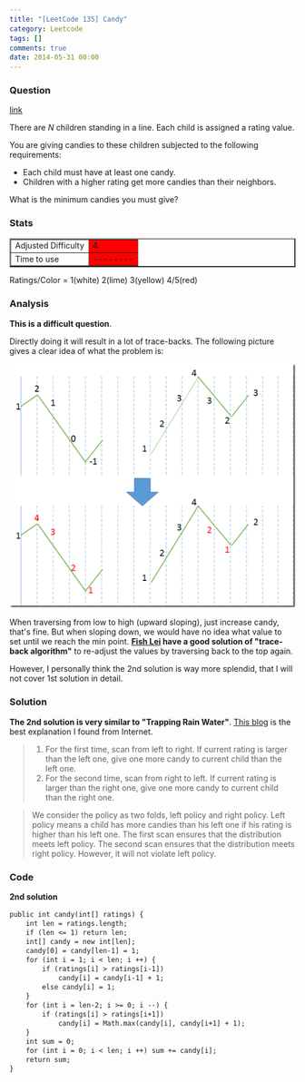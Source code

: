 ```yaml
---
title: "[LeetCode 135] Candy"
category: Leetcode
tags: []
comments: true
date: 2014-05-31 00:00
---
```



### Question

[link](https://oj.leetcode.com/problems/candy/)

<div class="question-content">
            <p></p><p>
There are <i>N</i> children standing in a line. Each child is assigned a rating value. 
</p>
<p>
You are giving candies to these children subjected to the following requirements:
</p>
<ul>
<li>Each child must have at least one candy.</li>
<li>Children with a higher rating get more candies than their neighbors.</li>
</ul>
<p>
What is the minimum candies you must give?
</p><p></p>
          </div>

### Stats

<table border="2">
	<tr>
		<td>Adjusted Difficulty</td>
		<td bgcolor="red">4</td>
	</tr>
	<tr>
		<td>Time to use</td>
		<td bgcolor="red">--------</td>
	</tr>
</table>

Ratings/Color = 1(white) 2(lime) 3(yellow) 4/5(red)

### Analysis

**This is a difficult question**.

Directly doing it will result in a lot of trace-backs. The following picture gives a clear idea of what the problem is:

![](/images/candy.png)

When traversing from low to high (upward sloping), just increase candy, that's fine. But when sloping down, we would have no idea what value to set until we reach the min point. **[Fish Lei](http://fisherlei.blogspot.sg/2013/11/leetcode-candy-solution.html) have a good solution of "trace-back algorithm"** to re-adjust the values by traversing back to the top again.

However, I personally think the 2nd solution is way more splendid, that I will not cover 1st solution in detail.

### Solution

**The 2nd solution is very similar to "Trapping Rain Water"**. [This blog](http://zhaohongze.com/wordpress/2013/12/10/leetcode-candy/) is the best explanation I found from Internet.

> 1. For the first time, scan from left to right. If current rating is larger than the left one, give one more candy to current child than the left one.
> 2. For the second time, scan from right to left. If current rating is larger than the right one, give one more candy to current child than the right one.

> We consider the policy as two folds, left policy and right policy. Left policy means a child has more candies than his left one if his rating is higher than his left one. The first scan ensures that the distribution meets left policy. The second scan ensures that the distribution meets right policy. However, it will not violate left policy.

### Code

**2nd solution**

    public int candy(int[] ratings) {
        int len = ratings.length;
    	if (len <= 1) return len;
    	int[] candy = new int[len];
    	candy[0] = candy[len-1] = 1;
    	for (int i = 1; i < len; i ++) {
    		if (ratings[i] > ratings[i-1])
    			candy[i] = candy[i-1] + 1;
    		else candy[i] = 1;
    	}
    	for (int i = len-2; i >= 0; i --) {
    		if (ratings[i] > ratings[i+1])
    			candy[i] = Math.max(candy[i], candy[i+1] + 1);
    	}
    	int sum = 0;
    	for (int i = 0; i < len; i ++) sum += candy[i];
    	return sum;
    }
